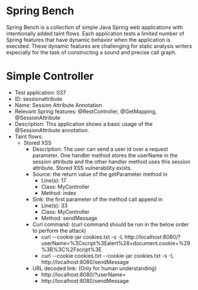 # Spring Bench

Spring Bench is a collection of simple Java Spring web applications with intentionally added taint flows. 
Each application tests a limited number of Spring features that have dynamic behavior when the application is executed. 
These dynamic features are challenging for static analysis writers especially for the task of constructing a sound and precise call graph.   


# Simple Controller

* Test application: 037
* ID: sessionattribute
* Name: Session Attribute Annotation
* Relevant Spring features: @RestController, @GetMapping, @SessionAttribute
* Description: This application shows a basic usage of the @SessionAttribute annotation. 
* Taint flows: 
  * Stored XSS
    * Description: The user can send a user id over a request parameter. One handler method stores the userName in the session attribute and the other handler method uses this session attribute. Stored XSS vulnerability exists.  
    * Source: the return value of the getParameter method in 
        * Line(s): 17
        * Class: MyController
        * Method: index
    * Sink: the first parameter of the method call append in
        * Line(s): 33
        * Class: MyController
        * Method: sendMessage
    * Curl command: (curl command should be run in the below order to perform the attack)
        * curl --cookie-jar cookies.txt -s -L http://localhost:8080/?userName=%3Cscript%3Ealert%28+document.cookie+%29%3B%3C%2Fscript%3E
        * curl --cookie cookies.txt --cookie-jar cookies.txt -s -L http://localhost:8080/sendMessage
    * URL decoded link: (Only for human understanding)
        * http://localhost:8080/?userName=<script>   alert("Yourcookie=" + document.cookie)    </script>
        * http://localhost:8080/sendMessage


